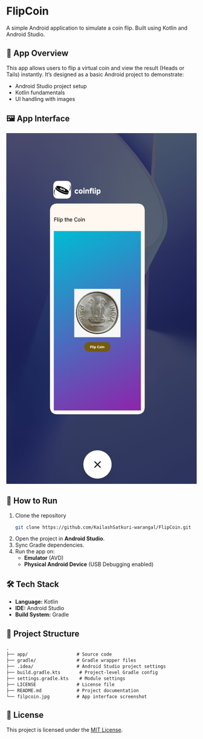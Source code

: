 # FlipCoin  

A simple Android application to simulate a coin flip. Built using Kotlin and Android Studio.  

## 📱 App Overview  
This app allows users to flip a virtual coin and view the result (Heads or Tails) instantly. It’s designed as a basic Android project to demonstrate:  
- Android Studio project setup  
- Kotlin fundamentals  
- UI handling with images  

## 🖼️ App Interface  
![FlipCoin App](filpcoin.jpg)  

## 🚀 How to Run  
1. Clone the repository  
   ```bash
   git clone https://github.com/KailashSatkuri-warangal/FlipCoin.git
   ```  
2. Open the project in **Android Studio**.  
3. Sync Gradle dependencies.  
4. Run the app on:  
   - **Emulator** (AVD)  
   - **Physical Android Device** (USB Debugging enabled)  

## 🛠️ Tech Stack  
- **Language:** Kotlin  
- **IDE:** Android Studio  
- **Build System:** Gradle  

## 📌 Project Structure  
```
.
├── app/                  # Source code
├── gradle/               # Gradle wrapper files
├── .idea/                # Android Studio project settings
├── build.gradle.kts       # Project-level Gradle config
├── settings.gradle.kts    # Module settings
├── LICENSE               # License file
├── README.md             # Project documentation
└── filpcoin.jpg          # App interface screenshot
```

## 📄 License  
This project is licensed under the [MIT License](LICENSE).  

